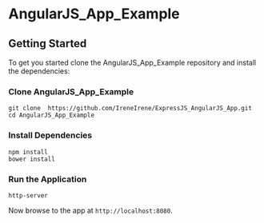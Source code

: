 # AngularJS_App_Example

## Getting Started

To get you started clone the AngularJS_App_Example repository and install the dependencies:

### Clone  AngularJS_App_Example

```
git clone  https://github.com/IreneIrene/ExpressJS_AngularJS_App.git
cd AngularJS_App_Example
```
### Install Dependencies

```
npm install
bower install
```

### Run the Application

```
http-server
```
Now browse to the app at `http://localhost:8080`.
